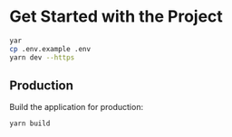 # Get Started with the Project

```bash
yar
cp .env.example .env
yarn dev --https
```

## Production

Build the application for production:

```bash
yarn build
```
